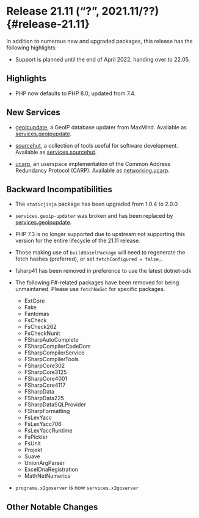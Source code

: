 # Release 21.11 (“?”, 2021.11/??) {#release-21.11}

In addition to numerous new and upgraded packages, this release has the following highlights:

* Support is planned until the end of April 2022, handing over to 22.05.

## Highlights

* PHP now defaults to PHP 8.0, updated from 7.4.

## New Services

* [geoipupdate](https://github.com/maxmind/geoipupdate), a GeoIP
  database updater from MaxMind. Available as
  [services.geoipupdate](options.html#opt-services.geoipupdate.enable).

* [sourcehut](https://sr.ht), a collection of tools useful for software
  development. Available as
  [services.sourcehut](options.html#opt-services.sourcehut.enable).

* [ucarp](https://download.pureftpd.org/pub/ucarp/README), an userspace
  implementation of the Common Address Redundancy Protocol (CARP). Available as
  [networking.ucarp](options.html#opt-networking.ucarp.enable).

## Backward Incompatibilities

* The `staticjinja` package has been upgraded from 1.0.4 to 2.0.0

* `services.geoip-updater` was broken and has been replaced by
  [services.geoipupdate](options.html#opt-services.geoipupdate.enable).

* PHP 7.3 is no longer supported due to upstream not supporting this
  version for the entire lifecycle of the 21.11 release.

* Those making use of `buildBazelPackage` will need to regenerate the fetch
  hashes (preferred), or set `fetchConfigured = false;`.

* fsharp41 has been removed in preference to use the latest dotnet-sdk

* The following F#-related packages have been removed for being unmaintaned.
  Please use `fetchNuGet` for specific packages.
  - ExtCore
  - Fake
  - Fantomas
  - FsCheck
  - FsCheck262
  - FsCheckNunit
  - FSharpAutoComplete
  - FSharpCompilerCodeDom
  - FSharpCompilerService
  - FSharpCompilerTools
  - FSharpCore302
  - FSharpCore3125
  - FSharpCore4001
  - FSharpCore4117
  - FSharpData
  - FSharpData225
  - FSharpDataSQLProvider
  - FSharpFormatting
  - FsLexYacc
  - FsLexYacc706
  - FsLexYaccRuntime
  - FsPickler
  - FsUnit
  - Projekt
  - Suave
  - UnionArgParser
  - ExcelDnaRegistration
  - MathNetNumerics

* `programs.x2goserver` is now `services.x2goserver`

## Other Notable Changes
